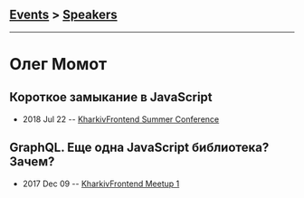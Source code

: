 ## [Events](../README.md) > [Speakers](../speakers.md)
---

# Олег Момот

## Короткое замыкание в JavaScript
- 2018 Jul 22 -- [KharkivFrontend Summer Conference](https://www.youtube.com/watch?v=IrBxWPFnmMQ)    
## GraphQL. Еще одна JavaScript библиотека? Зачем?
- 2017 Dec 09 -- [KharkivFrontend Meetup 1](https://www.youtube.com/watch?v=9cClYOn8pq8)    
